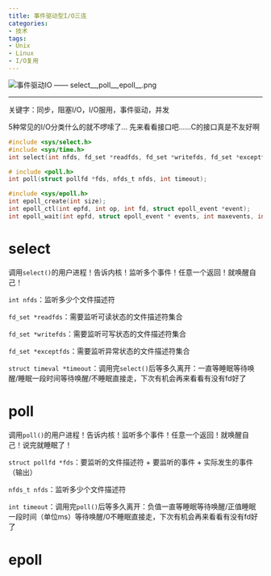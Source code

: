 ```yaml
---
title: 事件驱动型I/O三连
categories: 
- 技术
tags:
- Unix
- Linux
- I/O复用
---
```


![事件驱动IO —— select__,poll__,epoll__.png](https://i.loli.net/2020/03/04/BsZ6lAuo4FW8Cfn.png)

<!-- more -->

------

关键字：同步，阻塞I/O，I/O服用，事件驱动，并发

5种常见的I/O分类什么的就不啰嗦了...
先来看看接口吧……C的接口真是不友好啊

```C
#include <sys/select.h>
#include <sys/time.h>
int select(int nfds, fd_set *readfds, fd_set *writefds, fd_set *exceptfds, struct timeval *timeout);

# include <poll.h>
int poll(struct pollfd *fds, nfds_t nfds, int timeout);

#include <sys/epoll.h>
int epoll_create(int size);
int epoll_ctl(int epfd, int op, int fd, struct epoll_event *event);
int epoll_wait(int epfd, struct epoll_event * events, int maxevents, int timeout);
```



# select

调用`select()`的用户进程！告诉内核！监听多个事件！任意一个返回！就唤醒自己！

`int nfds`：监听多少个文件描述符

`fd_set *readfds`：需要监听可读状态的文件描述符集合

`fd_set *writefds`：需要监听可写状态的文件描述符集合

`fd_set *exceptfds`：需要监听异常状态的文件描述符集合

`struct timeval *timeout`：调用完`select()`后等多久离开：一直等睡眠等待唤醒/睡眠一段时间等待唤醒/不睡眠直接走，下次有机会再来看看有没有fd好了



# poll

调用`poll()`的用户进程！告诉内核！监听多个事件！任意一个返回！就唤醒自己！说完就睡眠了！

`struct pollfd *fds`：要监听的文件描述符 + 要监听的事件 + 实际发生的事件（输出）

`nfds_t nfds`：监听多少个文件描述符

`int timeout`：调用完`poll()`后等多久离开：负值一直等睡眠等待唤醒/正值睡眠一段时间（单位ms）等待唤醒/0不睡眠直接走，下次有机会再来看看有没有fd好了



# epoll

